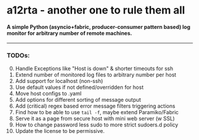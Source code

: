 # a12rta - another one to rule them all
#### A simple Python (asyncio+fabric, producer-consumer pattern based) log monitor for arbitrary number of remote machines.
----

### TODOs:
0. Handle Exceptions like "Host is down" & shorter timeouts for ssh
1. Extend number of monitored log files to arbitrary number per host
2. Add support for localhost (non-ssh)
3. Use default values if not defined/overridden for host
4. Move host configs to .yaml
5. Add options for different sorting of message output
6. Add (critical) regex based error message filters triggering actions
7. Find how to be able to use `tail -f`, maybe extend Paramiko/Fabric
8. Serve it as a page from secure host with mini web server (w SSL)
9. How to change password less sudo to more strict sudoers.d policy
10. Update the license to be permissive.
